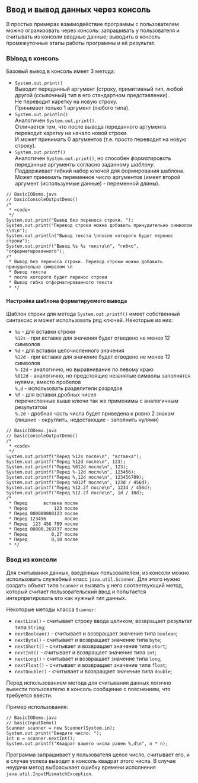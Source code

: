 ## Ввод и вывод данных через консоль

В простых примерах взаимодействие программы с пользователем можно огранизовать через консоль: запрашивать у 
пользователя и считывать из консоли вводные данные; выводить в консоль промежуточные этапы работы программы и её 
результат.

### ВЫвод в консоль

Базовый вывод в консоль имеет 3 метода:
- `System.out.print()`  
    Выводит переданный аргумент (строку, примитивный тип, любой другой (ссылочный) тип в его стандартном 
    представлении).  
    Не переводит каретку на новую строку.  
    Принимает только 1 аргумент (любого типа).
- `System.out.println()`  
    Аналогичен `System.out.print()`.  
    Отличается тем, что после вывода переданного аргумента переводит каретку на начало новой строки.  
    И может принимать 0 аргументов (т.е. просто переводит на новую строку).  
- `System.out.printf()`  
    Аналогичен `System.out.print()`, но способен *форматировать* переданные аргументы согласно заданному *шаблону*.  
    Поддерживает гибкий набор ключей для формирования шаблона.  
    Может принимать переменное число аргументов (имеет второй аргумент (используемые данные) - переменной длины).
    
<!-- -->
    // BasicIODemo.java
    // basicConsoleOutputDemo()
    /*
     * <code> 
     */
    System.out.print("Вывод без переноса строки. ");
    System.out.print("Перевод строки можно добавить принудительно символом \\n\n");
    System.out.println("Вывод текста \nпосле которого будет перенос строки");
    System.out.printf("Вывод %s %s текста\n", "гибко", "отформатированного");
    /*
     * Вывод без переноса строки. Перевод строки можно добавить принудительно символом \n
     * Вывод текста
     * после которого будет перенос строки
     * Вывод гибко отформатированного текста
     * */
<!-- -->

#### Настройка шаблона форматируемого вывода

Шаблон строки для метода `System.out.printf()` имеет собственный синтаксис и может использовать ряд ключей.
Некоторые из них:
- `%s` - для вставки строки  
    `%12s`  - при вставке для значения будет отведено не менее 12 символов  
- `%d` - для вставки целочисленного значения    
    `%12d`  - при вставке для значение будет отведено не менее 12 символов  
    `%-12d` - аналогично, но выравнивание по левому краю  
    `%012d` - аналогично, но предстоящие незанятые символы заполнятся нулями, вместо пробелов  
    `%,d`   - использовать разделители разрядов  
- `%f` - для вставки дробных чисел  
    перечисленные выше ключи так же применимы с аналогичным результатом  
    `%.2d`  - дробная часть числа будет приведена к ровно 2 знакам (лишние - округлить, недостающие - заполнить нулями)

<!-- -->
    // BasicIODemo.java
    // basicConsoleOutputDemo()
    /*
     * <code> 
     */
    System.out.printf("Перед %12s после\n", "вставка");
    System.out.printf("Перед %12d после\n", 123);
    System.out.printf("Перед %012d после\n", 123);
    System.out.printf("Перед %-12d после\n", 123456);
    System.out.printf("Перед %,12d после\n", 123456789);
    System.out.printf("Перед %012f после\n", 123d / 456d);
    System.out.printf("Перед %12.2f после\n", 123d / 456d);
    System.out.printf("Перед %12.2f после\n", 1d / 10d);
    /*
     * Перед      вставка после
     * Перед          123 после
     * Перед 000000000123 после
     * Перед 123456       после
     * Перед  123 456 789 после
     * Перед 00000,269737 после
     * Перед         0,27 после
     * Перед         0,10 после
     * */
<!-- -->

### Ввод из консоли

Для считывания данных, введённых пользователем, из консоли можно использовать служебный класс `java.util.Scanner`.
Для этого нужно создать объект типа `Scanner` и вызвать у него соответвующий метод, который считает пользовательский 
ввод и попытается интерпретировать его как нужный тип данных.

Некоторые методы класса `Scanner`:
- `nextLine()` - считывает строку ввода целиком; возвращает результат типа `String`;
- `nextBoolean()` - считывает и возвращает значение типа `boolean`;
- `nextByte()` - считывает и возвращает значение типа `byte`;
- `nextShort()` - считывает и возвращает значение типа `short`;
- `nextInt()` - считывает и возвращает значение типа `int`;
- `nextLong()` - считывает и возвращает значение типа `long`;
- `nextFloat()` - считывает и возвращает значение типа `float`;
- `nextDouble()` - считывает и возвращает значение типа `double`;

Перед использованием метода для считывания данных логично вывести пользователю в консоль сообщение с пояснением, что 
требуется ввести.

Пример использования:

    // BasicIODemo.java
    // basicInputDemo()
    Scanner scanner = new Scanner(System.in);
    System.out.print("Введите число: ");
    int n = scanner.nextInt();
    System.out.printf("Квадрат вашего числа равен %,d\n", n * n);
    
Программа запрашивает у пользователя целое число, считывает его, и в случае успеха выводит в консоль квадрат этого 
числа.
В случае неудачи метод выбрасывает ошибку времени исполнения `java.util.InputMismatchException`.